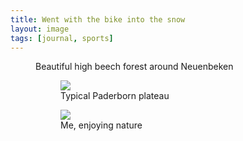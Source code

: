```yaml
---
title: Went with the bike into the snow
layout: image
tags: [journal, sports]
---
```

<figure>
<img src="/img/journal/IMG_0264D.jpg" alt="">
<figcaption>Beautiful high beech forest around Neuenbeken</figcaption>
</figure>

<figure class="rg:split">
<figure>
<img src="/img/journal/IMG_0262X.jpg">
<figcaption>Typical Paderborn plateau</figcaption>
</figure>
<figure>
<img src="/img/journal/IMG_0260.jpg">
<figcaption>Me, enjoying nature</figcaption>
</figure>
</figure>
